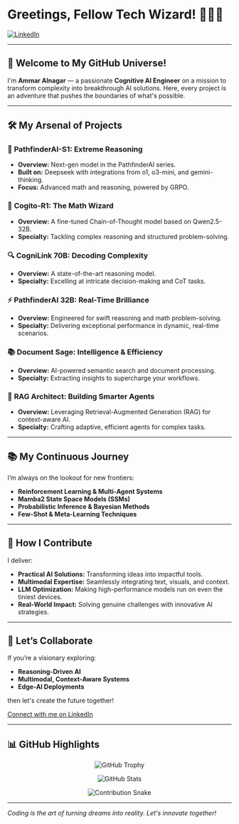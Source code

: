 # Greetings, Fellow Tech Wizard! 👋🧙‍♂️

[![LinkedIn](https://img.shields.io/badge/LinkedIn-%231E77B5.svg?&style=for-the-badge&logo=linkedin&logoColor=white)](https://linkedin.com/in/ammar-alnagar-393413201)

---

## 🚀 Welcome to My GitHub Universe!

I'm **Ammar Alnagar** — a passionate **Cognitive AI Engineer** on a mission to transform complexity into breakthrough AI solutions. Here, every project is an adventure that pushes the boundaries of what's possible.

---

## 🛠️ My Arsenal of Projects

### 🧭 **PathfinderAI-S1: Extreme Reasoning**
- **Overview:** Next-gen model in the PathfinderAI series.
- **Built on:** Deepseek with integrations from o1, o3-mini, and gemini-thinking.
- **Focus:** Advanced math and reasoning, powered by GRPO.

### 🧙 **Cogito-R1: The Math Wizard**
- **Overview:** A fine-tuned Chain-of-Thought model based on Qwen2.5-32B.
- **Specialty:** Tackling complex reasoning and structured problem-solving.

### 🔍 **CogniLink 70B: Decoding Complexity**
- **Overview:** A state-of-the-art reasoning model.
- **Specialty:** Excelling at intricate decision-making and CoT tasks.

### ⚡ **PathfinderAI 32B: Real-Time Brilliance**
- **Overview:** Engineered for swift reasoning and math problem-solving.
- **Specialty:** Delivering exceptional performance in dynamic, real-time scenarios.

### 📚 **Document Sage: Intelligence & Efficiency**
- **Overview:** AI-powered semantic search and document processing.
- **Specialty:** Extracting insights to supercharge your workflows.

### 🤖 **RAG Architect: Building Smarter Agents**
- **Overview:** Leveraging Retrieval-Augmented Generation (RAG) for context-aware AI.
- **Specialty:** Crafting adaptive, efficient agents for complex tasks.

---

## 📚 My Continuous Journey

I’m always on the lookout for new frontiers:
- **Reinforcement Learning & Multi-Agent Systems**
- **Mamba2 State Space Models (SSMs)**
- **Probabilistic Inference & Bayesian Methods**
- **Few-Shot & Meta-Learning Techniques**

---

## 💼 How I Contribute

I deliver:
- **Practical AI Solutions:** Transforming ideas into impactful tools.
- **Multimodal Expertise:** Seamlessly integrating text, visuals, and context.
- **LLM Optimization:** Making high-performance models run on even the tiniest devices.
- **Real-World Impact:** Solving genuine challenges with innovative AI strategies.

---

## 🤝 Let’s Collaborate

If you’re a visionary exploring:
- **Reasoning-Driven AI**
- **Multimodal, Context-Aware Systems**
- **Edge-AI Deployments**

then let's create the future together!

[Connect with me on LinkedIn](https://linkedin.com/in/ammar-alnagar-393413201)

---

## 📊 GitHub Highlights

<p align="center">
  <img src="https://github-profile-trophy.vercel.app/?username=ammar-alnagar&theme=dark_lover" alt="GitHub Trophy" />
</p>

<p align="center">
  <img src="https://github-readme-stats.vercel.app/api?username=Ammar-Alnagar&theme=onedark&show_icons=true&hide_border=true&count_private=true" alt="GitHub Stats" />
</p>

<p align="center">
  <img src="https://raw.githubusercontent.com/Ammar-Alnagar/Ammar-Alnagar/output/github-contribution-grid-snake-dark.svg" alt="Contribution Snake" />
</p>

---

*Coding is the art of turning dreams into reality. Let's innovate together!*
